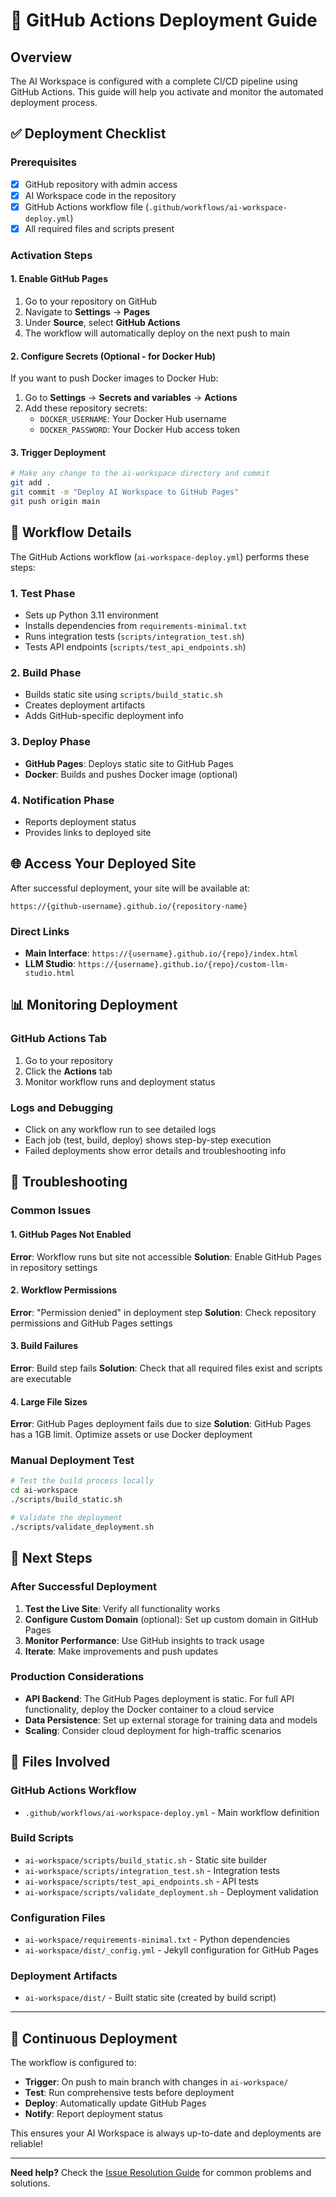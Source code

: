 # 🚀 GitHub Actions Deployment Guide

## Overview

The AI Workspace is configured with a complete CI/CD pipeline using GitHub Actions. This guide will help you activate and monitor the automated deployment process.

## ✅ Deployment Checklist

### Prerequisites

- [x] GitHub repository with admin access
- [x] AI Workspace code in the repository
- [x] GitHub Actions workflow file (`.github/workflows/ai-workspace-deploy.yml`)
- [x] All required files and scripts present

### Activation Steps

#### 1. Enable GitHub Pages

1. Go to your repository on GitHub
2. Navigate to **Settings** → **Pages**
3. Under **Source**, select **GitHub Actions**
4. The workflow will automatically deploy on the next push to main

#### 2. Configure Secrets (Optional - for Docker Hub)

If you want to push Docker images to Docker Hub:

1. Go to **Settings** → **Secrets and variables** → **Actions**
2. Add these repository secrets:
   - `DOCKER_USERNAME`: Your Docker Hub username
   - `DOCKER_PASSWORD`: Your Docker Hub access token

#### 3. Trigger Deployment

```bash
# Make any change to the ai-workspace directory and commit
git add .
git commit -m "Deploy AI Workspace to GitHub Pages"
git push origin main
```

## 🔄 Workflow Details

The GitHub Actions workflow (`ai-workspace-deploy.yml`) performs these steps:

### 1. **Test Phase**

- Sets up Python 3.11 environment
- Installs dependencies from `requirements-minimal.txt`
- Runs integration tests (`scripts/integration_test.sh`)
- Tests API endpoints (`scripts/test_api_endpoints.sh`)

### 2. **Build Phase**

- Builds static site using `scripts/build_static.sh`
- Creates deployment artifacts
- Adds GitHub-specific deployment info

### 3. **Deploy Phase**

- **GitHub Pages**: Deploys static site to GitHub Pages
- **Docker**: Builds and pushes Docker image (optional)

### 4. **Notification Phase**

- Reports deployment status
- Provides links to deployed site

## 🌐 Access Your Deployed Site

After successful deployment, your site will be available at:

```
https://{github-username}.github.io/{repository-name}
```

### Direct Links

- **Main Interface**: `https://{username}.github.io/{repo}/index.html`
- **LLM Studio**: `https://{username}.github.io/{repo}/custom-llm-studio.html`

## 📊 Monitoring Deployment

### GitHub Actions Tab

1. Go to your repository
2. Click the **Actions** tab
3. Monitor workflow runs and deployment status

### Logs and Debugging

- Click on any workflow run to see detailed logs
- Each job (test, build, deploy) shows step-by-step execution
- Failed deployments show error details and troubleshooting info

## 🔧 Troubleshooting

### Common Issues

#### 1. **GitHub Pages Not Enabled**

**Error**: Workflow runs but site not accessible
**Solution**: Enable GitHub Pages in repository settings

#### 2. **Workflow Permissions**

**Error**: "Permission denied" in deployment step
**Solution**: Check repository permissions and GitHub Pages settings

#### 3. **Build Failures**

**Error**: Build step fails
**Solution**: Check that all required files exist and scripts are executable

#### 4. **Large File Sizes**

**Error**: GitHub Pages deployment fails due to size
**Solution**: GitHub Pages has a 1GB limit. Optimize assets or use Docker deployment

### Manual Deployment Test

```bash
# Test the build process locally
cd ai-workspace
./scripts/build_static.sh

# Validate the deployment
./scripts/validate_deployment.sh
```

## 🎯 Next Steps

### After Successful Deployment

1. **Test the Live Site**: Verify all functionality works
2. **Configure Custom Domain** (optional): Set up custom domain in GitHub Pages
3. **Monitor Performance**: Use GitHub insights to track usage
4. **Iterate**: Make improvements and push updates

### Production Considerations

- **API Backend**: The GitHub Pages deployment is static. For full API functionality, deploy the Docker container to a cloud service
- **Data Persistence**: Set up external storage for training data and models
- **Scaling**: Consider cloud deployment for high-traffic scenarios

## 📝 Files Involved

### GitHub Actions Workflow

- `.github/workflows/ai-workspace-deploy.yml` - Main workflow definition

### Build Scripts

- `ai-workspace/scripts/build_static.sh` - Static site builder
- `ai-workspace/scripts/integration_test.sh` - Integration tests
- `ai-workspace/scripts/test_api_endpoints.sh` - API tests
- `ai-workspace/scripts/validate_deployment.sh` - Deployment validation

### Configuration Files

- `ai-workspace/requirements-minimal.txt` - Python dependencies
- `ai-workspace/dist/_config.yml` - Jekyll configuration for GitHub Pages

### Deployment Artifacts

- `ai-workspace/dist/` - Built static site (created by build script)

---

## 🔄 Continuous Deployment

The workflow is configured to:

- **Trigger**: On push to main branch with changes in `ai-workspace/`
- **Test**: Run comprehensive tests before deployment
- **Deploy**: Automatically update GitHub Pages
- **Notify**: Report deployment status

This ensures your AI Workspace is always up-to-date and deployments are reliable!

---

**Need help?** Check the [Issue Resolution Guide](./ISSUE_RESOLUTION.md) for common problems and solutions.
